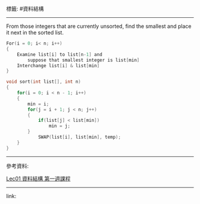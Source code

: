 標籤: #資料結構 

---

From those integers that are currently unsorted, find the smallest and place it next in the sorted list.

```c
For(i = 0; i< n; i++)
{
	Examine list[i] to list[n-1] and
		suppose that smallest integer is list[min]
	Interchange list[i] & list[min]
}
```

```c
void sort(int list[], int n)
{
	for(i = 0; i < n - 1; i++)
	{
		min = i;
		for(j = i + 1; j < n; j++)
		{
			if(list[j] < list[min])
				min = j;
		}
			SWAP(list[i], list[min], temp);
	}
}
```

---

參考資料:

[Lec01 資料結構 第一週課程](https://youtu.be/3503j2L6qNA)

---

link:

